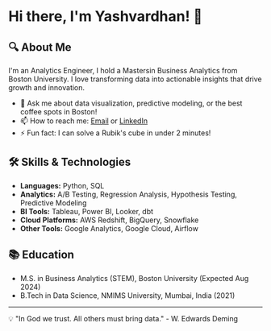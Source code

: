 # Hi there, I'm Yashvardhan! 👋

## 🔍 About Me
I'm an Analytics Engineer, I hold a Mastersin Business Analytics from Boston University. I love transforming data into actionable insights that drive growth and innovation.

- 💬 Ask me about data visualization, predictive modeling, or the best coffee spots in Boston!
- 📫 How to reach me: [Email](mailto:yranawat@bu.edu) or [LinkedIn](https://www.linkedin.com/in/your-linkedin-profile)
- ⚡ Fun fact: I can solve a Rubik's cube in under 2 minutes!

## 🛠️ Skills & Technologies
- **Languages:** Python, SQL
- **Analytics:** A/B Testing, Regression Analysis, Hypothesis Testing, Predictive Modeling
- **BI Tools:** Tableau, Power BI, Looker, dbt
- **Cloud Platforms:** AWS Redshift, BigQuery, Snowflake
- **Other Tools:** Google Analytics, Google Cloud, Airflow

## 📚 Education
- M.S. in Business Analytics (STEM), Boston University (Expected Aug 2024)
- B.Tech in Data Science, NMIMS University, Mumbai, India (2021)

---

💡 "In God we trust. All others must bring data." - W. Edwards Deming

